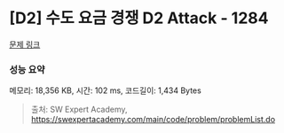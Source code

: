 # [D2] 수도 요금 경쟁 D2 Attack - 1284 

[문제 링크](https://swexpertacademy.com/main/code/problem/problemDetail.do?contestProbId=AV189xUaI8UCFAZN) 

### 성능 요약

메모리: 18,356 KB, 시간: 102 ms, 코드길이: 1,434 Bytes



> 출처: SW Expert Academy, https://swexpertacademy.com/main/code/problem/problemList.do